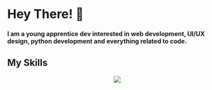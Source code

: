 # Hey There! 👋

<h4 style="text-decoration: none;">I am a young apprentice dev interested in web development, UI/UX design, python development and everything related to code.</h2>

## My Skills

<p align="center">
  <a href="https://skillicons.dev">
<img src="https://skillicons.dev/icons?i=js,ts,html,css,sass,py,c,java,php,kotlin,react,mysql,sqlite,postgres,flask,cmake,npm,linux,windows,bash,arduino,discord,bots,figma,notion,obsidian,github,gitlab,git,idea,clion,pycharm,phpstorm,webstorm,androidstudio,vscode,eclipse,heroku,cloudflare,grafana,codepen,stackoverflow&theme=dark&perline=9" />
  </a>
</p>

<!--
-->

<!--
[![My Skills](https://skillicons.dev/icons?i=js,ts,html,css,sass,py,c,php,react,mysql,sqlite,flask,linux,bash,arduino,cmake,discord,bots,figma,github,git,idea,vscode,heroku,cloudflare,codepen&theme=dark)](https://skillicons.dev)
-->
